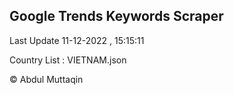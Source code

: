 

## Google Trends Keywords Scraper 
 
Last Update 11-12-2022 , 15:15:11

Country List :
VIETNAM.json



© Abdul Muttaqin 
